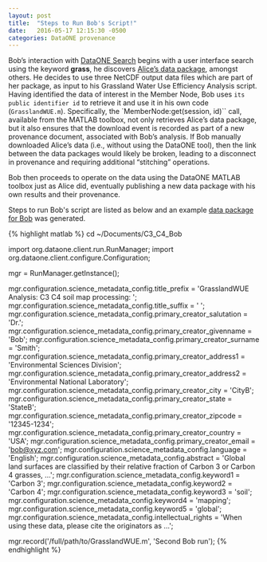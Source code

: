 ```yaml
---
layout: post
title:  "Steps to Run Bob's Script!"
date:   2016-05-17 12:15:30 -0500
categories: DataONE provenance
---
```

Bob’s interaction with [DataONE Search](https://search-sandbox-2.test.dataone.org) begins with a user interface search using the
keyword **grass**, he discovers [Alice’s data package](https://search-sandbox-2.test.dataone.org/#view/metadata_e859d2dd-c5e6-4ec6-892f-1b00bb6f8f65.xml), amongst others. He decides to use
three NetCDF output data files which are part of her package, as input to his Grassland
Water Use Efficiency Analysis script. Having identified the data of interest in the
Member Node, Bob uses `its public identifier id` to retrieve it and use it in his own
code (`GrasslandWUE.m`). Specifically, the `MemberNode:get(session, id)`` call, available
from the MATLAB toolbox, not only retrieves Alice’s data package, but it also ensures
that the download event is recorded as part of a new provenance document, associated
with Bob’s analysis. If Bob manually downloaded Alice’s data (i.e., without using the
DataONE tool), then the link between the data packages would likely be broken, leading
to a disconnect in provenance and requiring additional “stitching” operations.

Bob then proceeds to operate
on the data using the DataONE MATLAB toolbox just as Alice did, eventually publishing
a new data package with his own results and their provenance.

Steps to run Bob's script are listed as below and an example [data package for Bob](https://search-sandbox-2.test.dataone.org/#view/metadata_07277c1f-b2c2-467c-8aa2-792863524a21.xml) was generated.

{% highlight matlab %}
cd ~/Documents/C3_C4_Bob

import org.dataone.client.run.RunManager;
import org.dataone.client.configure.Configuration;

mgr = RunManager.getInstance();

mgr.configuration.science_metadata_config.title_prefix = 'GrasslandWUE Analysis: C3 C4 soil map processing: ';
mgr.configuration.science_metadata_config.title_suffix = ' ';
mgr.configuration.science_metadata_config.primary_creator_salutation = 'Dr.';
mgr.configuration.science_metadata_config.primary_creator_givenname = 'Bob';
mgr.configuration.science_metadata_config.primary_creator_surname = 'Smith';
mgr.configuration.science_metadata_config.primary_creator_address1 = 'Environmental Sciences Division';
mgr.configuration.science_metadata_config.primary_creator_address2 = 'Environmental National Laboratory';
mgr.configuration.science_metadata_config.primary_creator_city = 'CityB';
mgr.configuration.science_metadata_config.primary_creator_state = 'StateB';
mgr.configuration.science_metadata_config.primary_creator_zipcode = '12345-1234';
mgr.configuration.science_metadata_config.primary_creator_country = 'USA';
mgr.configuration.science_metadata_config.primary_creator_email = 'bob@xyz.com';
mgr.configuration.science_metadata_config.language = 'English';
mgr.configuration.science_metadata_config.abstract = 'Global land surfaces are classified by their relative fraction of Carbon 3 or Carbon 4 grasses, ...';
mgr.configuration.science_metadata_config.keyword1 = 'Carbon 3';
mgr.configuration.science_metadata_config.keyword2 = 'Carbon 4';
mgr.configuration.science_metadata_config.keyword3 = 'soil';
mgr.configuration.science_metadata_config.keyword4 = 'mapping';
mgr.configuration.science_metadata_config.keyword5 = 'global';
mgr.configuration.science_metadata_config.intellectual_rights = 'When using these data, please cite the originators as …';

mgr.record('/full/path/to/GrasslandWUE.m', 'Second Bob run');
{% endhighlight %}
